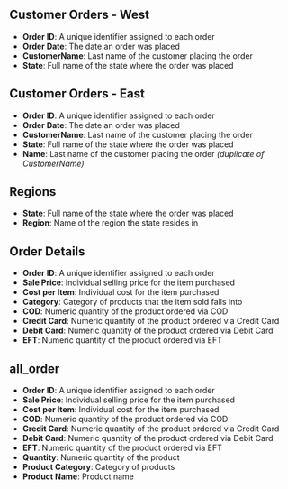## Customer Orders - West

- **Order ID**: A unique identifier assigned to each order  
- **Order Date**: The date an order was placed  
- **CustomerName**: Last name of the customer placing the order  
- **State**: Full name of the state where the order was placed  

## Customer Orders - East

- **Order ID**: A unique identifier assigned to each order  
- **Order Date**: The date an order was placed  
- **CustomerName**: Last name of the customer placing the order  
- **State**: Full name of the state where the order was placed  
- **Name**: Last name of the customer placing the order *(duplicate of CustomerName)*  

## Regions

- **State**: Full name of the state where the order was placed  
- **Region**: Name of the region the state resides in  

## Order Details

- **Order ID**: A unique identifier assigned to each order  
- **Sale Price**: Individual selling price for the item purchased  
- **Cost per Item**: Individual cost for the item purchased  
- **Category**: Category of products that the item sold falls into  
- **COD**: Numeric quantity of the product ordered via COD  
- **Credit Card**: Numeric quantity of the product ordered via Credit Card  
- **Debit Card**: Numeric quantity of the product ordered via Debit Card  
- **EFT**: Numeric quantity of the product ordered via EFT

## all_order
- **Order ID**: A unique identifier assigned to each order  
- **Sale Price**: Individual selling price for the item purchased  
- **Cost per Item**: Individual cost for the item purchased  
- **COD**: Numeric quantity of the product ordered via COD  
- **Credit Card**: Numeric quantity of the product ordered via Credit Card  
- **Debit Card**: Numeric quantity of the product ordered via Debit Card  
- **EFT**: Numeric quantity of the product ordered via EFT
- **Quantity**: Numeric quantity of the product
- **Product Category**: Category of products
- **Product Name**: Product name
